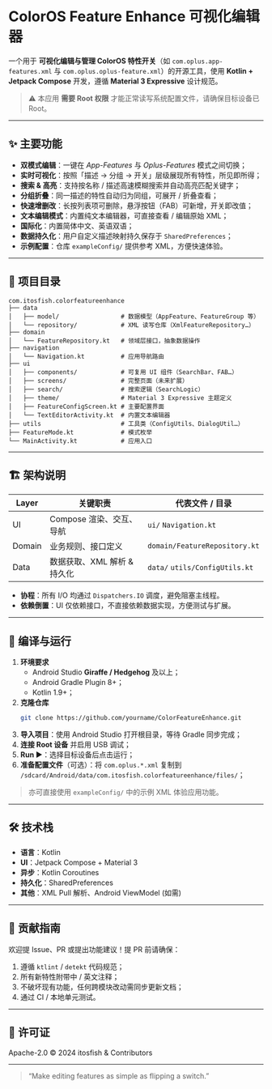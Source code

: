# ColorOS Feature Enhance 可视化编辑器

一个用于 **可视化编辑与管理 ColorOS 特性开关**（如 `com.oplus.app-features.xml` 与 `com.oplus.oplus-feature.xml`）的开源工具，使用 **Kotlin + Jetpack Compose** 开发，遵循 **Material 3 Expressive** 设计规范。

> ⚠️ 本应用 **需要 Root 权限** 才能正常读写系统配置文件，请确保目标设备已 Root。

---

## ✨ 主要功能

- **双模式编辑**：一键在 *App-Features* 与 *Oplus-Features* 模式之间切换；
- **实时可视化**：按照「描述 → 分组 → 开关」层级展现所有特性，所见即所得；
- **搜索 & 高亮**：支持按名称 / 描述高速模糊搜索并自动高亮匹配关键字；
- **分组折叠**：同一描述的特性自动归为同组，可展开 / 折叠查看；
- **快速增删改**：长按列表项可删除，悬浮按钮（FAB）可新增，开关即改值；
- **文本编辑模式**：内置纯文本编辑器，可直接查看 / 编辑原始 XML；
- **国际化**：内置简体中文、英语双语；
- **数据持久化**：用户自定义描述映射持久保存于 `SharedPreferences`；
- **示例配置**：仓库 `exampleConfig/` 提供参考 XML，方便快速体验。

---

## 📂 项目目录

```text
com.itosfish.colorfeatureenhance
├── data
│   ├── model/                 # 数据模型（AppFeature、FeatureGroup 等）
│   └── repository/            # XML 读写仓库（XmlFeatureRepository…）
├── domain
│   └── FeatureRepository.kt   # 领域层接口，抽象数据操作
├── navigation
│   └── Navigation.kt          # 应用导航路由
├── ui
│   ├── components/            # 可复用 UI 组件（SearchBar、FAB…）
│   ├── screens/               # 完整页面（未来扩展）
│   ├── search/                # 搜索逻辑（SearchLogic）
│   ├── theme/                 # Material 3 Expressive 主题定义
│   ├── FeatureConfigScreen.kt # 主要配置界面
│   └── TextEditorActivity.kt  # 内置文本编辑器
├── utils                      # 工具类（ConfigUtils、DialogUtil…）
├── FeatureMode.kt             # 模式枚举
└── MainActivity.kt            # 应用入口
```

---

## 🏗️ 架构说明

| Layer | 关键职责 | 代表文件 / 目录 |
|-------|-----------|----------------|
| UI    | Compose 渲染、交互、导航 | `ui/` `Navigation.kt` |
| Domain| 业务规则、接口定义        | `domain/FeatureRepository.kt` |
| Data  | 数据获取、XML 解析 & 持久化 | `data/` `utils/ConfigUtils.kt` |

- **协程**：所有 I/O 均通过 `Dispatchers.IO` 调度，避免阻塞主线程。
- **依赖倒置**：UI 仅依赖接口，不直接依赖数据实现，方便测试与扩展。

---

## 🚀 编译与运行

1. **环境要求**
   - Android Studio **Giraffe / Hedgehog** 及以上；
   - Android Gradle Plugin 8+；
   - Kotlin 1.9+；
2. **克隆仓库**
   ```bash
   git clone https://github.com/yourname/ColorFeatureEnhance.git
   ```
3. **导入项目**：使用 Android Studio 打开根目录，等待 Gradle 同步完成；
4. **连接 Root 设备** 并启用 USB 调试；
5. **Run ▶️**：选择目标设备后点击运行；
6. **准备配置文件**（可选）：将 `com.oplus.*.xml` 复制到
   `/sdcard/Android/data/com.itosfish.colorfeatureenhance/files/`；

> 亦可直接使用 `exampleConfig/` 中的示例 XML 体验应用功能。

---

## 🛠️ 技术栈

- **语言**：Kotlin
- **UI**：Jetpack Compose + Material 3
- **异步**：Kotlin Coroutines
- **持久化**：SharedPreferences
- **其他**：XML Pull 解析、Android ViewModel (如需)

---

## 🤝 贡献指南

欢迎提 Issue、PR 或提出功能建议！提 PR 前请确保：

1. 遵循 `ktlint` / `detekt` 代码规范；
2. 所有新特性附带中 / 英文注释；
3. 不破坏现有功能，任何跨模块改动需同步更新文档；
4. 通过 CI / 本地单元测试。

---

## 📜 许可证

Apache-2.0 © 2024 itosfish & Contributors

---

> “Make editing features as simple as flipping a switch.”
